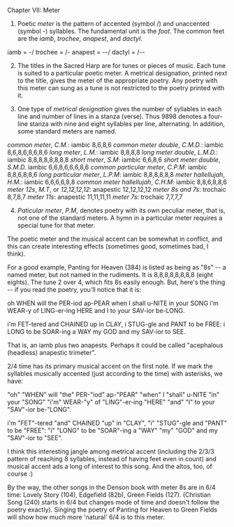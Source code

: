 Chapter VII: Meter

1. Poetic *meter* is the pattern of accented (symbol /) and unaccented (symbol -) syllables. The fundamental unit is the *foot*. The common feet are the *iamb*, *trochee*, *anapest*, and *dactyl*.

iamb = -/   trochee = /-   anapest = --/   dactyl = /--

2. The titles in the Sacred Harp are for tunes or pieces of music. Each tune is suited to a particular poetic meter. A metrical designation, printed next to the title, gives the meter of the appropriate poetry. Any poetry with this meter can sung as a tune is not restricted to the poetry printed with it.

3. One type of *metrical designation* gives the number of syllables in each line and number of lines in a stanza (verse). Thus 9898 denotes a four-line stanza with nine and eight syllables per line, alternating. In addition, some standard meters are named.

*common meter*, *C.M.*: iambic 8,6,8,6
*common meter double*, *C.M.D.*: iambic 8,6,8,6,8,6,8,6
*long meter*, *L.M.*: iambic 8,8,8,8
*long meter double*, *L.M.D.*: iambic 8,8,8,8,8,8,8,8
*short meter*, *S.M*: iambic 6,6,8,6
*short meter double*, *S.M.D.* iambic 6,6,8,6,6,6,8,6
*common particular meter*, *C.P.M*: iambic 8,8,6,8,8,6
*long particular meter*, *L.P.M*: iambic 8,8,8,8,8,8
*meter hallellujah*, *H.M.*: iambic 6,6,6,6,8,8
*common meter hallellujah*, *C.H.M*: iambic 8,8,6,8,8,6
*meter 12s*, *M.T*, or *12,12,12,12*: anapestic 12,12,12,12
*meter 8s and 7s*: trochaic 8,7,8,7
*meter 11s*: anapestic 11,11,11,11
*meter 7s*: trochaic 7,7,7,7

4. *Paticular meter*, *P.M*, denotes poetry with its own peculiar meter, that is, not one of the standard meters. A hymn in a particular meter requires a special tune for that meter.

The poetic meter and the musical accent can be somewhat in conflict, and this can create interesting effects (sometimes good, sometimes bad, I think).

For a good example, Panting for Heaven (384) is listed as being as "8s" -- a named meter, but not named in the rudiments. It is 8,8,8,8,8,8,8,8 (eight eights). The tune 2 over 4, which fits 8s easily enough. But, here's the thing -- if you read the poetry, you'll notice that it is:

oh WHEN will the PER-iod ap-PEAR
when I shall u-NITE in your SONG
i'm WEAR-y of LING-er-ing HERE
and I to your SAV-ior be-LONG.

i'm FET-tered and CHAINED up in CLAY,
i STUG-gle and PANT to be FREE:
i LONG to be SOAR-ing a WAY
my GOD and my SAV-ior to SEE.

That is, an iamb plus two anapests. Perhaps it could be called "acephalous (headless) anapestic trimeter". 

2/4 time has its primary musical accent on the first note. If we mark the syllables musically accented (just according to the time) with asterisks, we have:

"oh" "WHEN" will "the" PER-"iod" ap-"PEAR"
"when" I "shall" u-NITE "in" your "SONG"
"i'm" WEAR-"y" of "LING"-er-ing "HERE"
"and" "I" to your "SAV"-ior be-"LONG".

i'm "FET"-tered "and" CHAINED "up" in "CLAY",
"i" "STUG"-gle and "PANT" to be "FREE":
"i" "LONG" to be "SOAR"-ing a "WAY"
"my" "GOD" and my "SAV"-ior to "SEE".

I think this interesting jangle among metrical accent (including the 2/3/3 pattern of reaching 8 syllables, instead of having feet even in count) and musical accent ads a long of interest to this song. And the altos, too, of course :)

By the way, the other songs in the Denson book with meter 8s are in 6/4 time: Lovely Story (104), Edgefield (82b), Green Fields (127). (Christian Song (240) starts in 6/4 but changes mode of time and doesn't follow the poetry exactly). Singing the poetry of Panting for Heaven to Green Fields will show how much more 'natural' 6/4 is to this meter. 
 